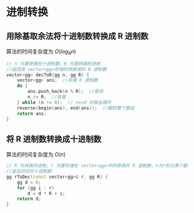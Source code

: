 # 进制转换

## 用除基取余法将十进制数转换成 R 进制数

算法的时间复杂度为 $O(log_{R}n)$

```cpp
// n 为要转换的十进制数，R 为要转换的进制
//返回用 vector<gg>存储的转换成的 R 进制数
vector<gg> decToR(gg n, gg R) {
    vector<gg> ans;  //存储 R 进制数
    do {
        ans.push_back(n % R);  //取余
        n /= R;  //除基
    } while (n != 0);  // n==0 时跳出循环
    reverse(begin(ans), end(ans));  //翻转整个数组
    return ans;
}
```

## 将 R 进制数转换成十进制数

算法的时间复杂度为 $O(n)$

```cpp
// R 为转换的进制，r 为要存储在 vector<gg>中的转换的 R 进制数，n为r的元素个数
//返回对应的十进制数
gg rToDec(const vector<gg>& r, gg R) {
    gg d = 0;
    for (gg i : r)
        d = d * R + i;
    return d;
}
```

